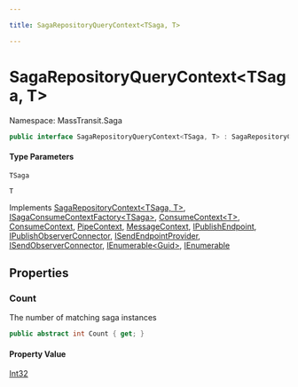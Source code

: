 ```yaml
---

title: SagaRepositoryQueryContext<TSaga, T>

---
```


# SagaRepositoryQueryContext\<TSaga, T\>

Namespace: MassTransit.Saga

```csharp
public interface SagaRepositoryQueryContext<TSaga, T> : SagaRepositoryContext<TSaga, T>, ISagaConsumeContextFactory<TSaga>, ConsumeContext<T>, ConsumeContext, PipeContext, MessageContext, IPublishEndpoint, IPublishObserverConnector, ISendEndpointProvider, ISendObserverConnector, IEnumerable<Guid>, IEnumerable
```

#### Type Parameters

`TSaga`<br/>

`T`<br/>

Implements [SagaRepositoryContext\<TSaga, T\>](../masstransit-saga/sagarepositorycontext-2), [ISagaConsumeContextFactory\<TSaga\>](../masstransit-saga/isagaconsumecontextfactory-1), [ConsumeContext\<T\>](../../masstransit-abstractions/masstransit/consumecontext-1), [ConsumeContext](../../masstransit-abstractions/masstransit/consumecontext), [PipeContext](../../masstransit-abstractions/masstransit/pipecontext), [MessageContext](../../masstransit-abstractions/masstransit/messagecontext), [IPublishEndpoint](../../masstransit-abstractions/masstransit/ipublishendpoint), [IPublishObserverConnector](../../masstransit-abstractions/masstransit/ipublishobserverconnector), [ISendEndpointProvider](../../masstransit-abstractions/masstransit/isendendpointprovider), [ISendObserverConnector](../../masstransit-abstractions/masstransit/isendobserverconnector), [IEnumerable\<Guid\>](https://learn.microsoft.com/en-us/dotnet/api/system.collections.generic.ienumerable-1), [IEnumerable](https://learn.microsoft.com/en-us/dotnet/api/system.collections.ienumerable)

## Properties

### **Count**

The number of matching saga instances

```csharp
public abstract int Count { get; }
```

#### Property Value

[Int32](https://learn.microsoft.com/en-us/dotnet/api/system.int32)<br/>
